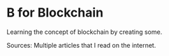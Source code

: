 # B for Blockchain

Learning the concept of blockchain by creating some.

Sources: Multiple articles that I read on the internet.